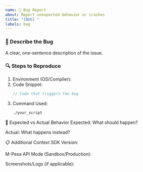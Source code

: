 ```yaml
---
name: 🐛 Bug Report
about: Report unexpected behavior or crashes
title: "[BUG] "
labels: bug
---
```


### 🐛 Describe the Bug
A clear, one-sentence description of the issue.

### 🔍 Steps to Reproduce
1. Environment (OS/Compiler): 
2. Code Snippet:
   ```cpp
   // Code that triggers the bug
3. Command Used:
    ```bash
   ./your_script

🤔 Expected vs Actual Behavior
Expected: What should happen?

Actual: What happens instead?

📋 Additional Context
SDK Version:

M-Pesa API Mode (Sandbox/Production):

Screenshots/Logs (if applicable):